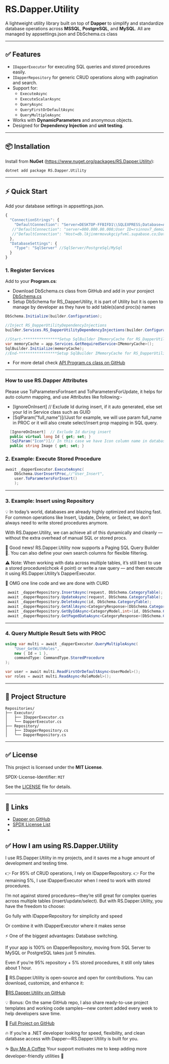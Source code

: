 # RS.Dapper.Utility

A lightweight utility library built on top of **Dapper** to simplify and standardize database operations across **MSSQL**, **PostgreSQL**, and **MySQL**. All are managed by appsettings.json and DbSchema.cs class

---

## ✅ Features

- `IDapperExecutor` for executing SQL queries and stored procedures easily.
- `IDapperRepository` for generic CRUD operations along with pagination and search.
- Support for:
  - `ExecuteAsync`
  - `ExecuteScalarAsync`
  - `QueryAsync`
  - `QueryFirstOrDefaultAsync`
  - `QueryMultipleAsync`
- Works with **DynamicParameters** and anonymous objects.
- Designed for **Dependency Injection** and **unit testing**.

---

## 📦 Installation

Install from **NuGet** (https://www.nuget.org/packages/RS.Dapper.Utility):

```bash
dotnet add package RS.Dapper.Utility
```

---

## ⚡ Quick Start
Add your database settings in appsettings.json.
``` javascript
{
  "ConnectionStrings": {
    "DefaultConnection": "Server=DESKTOP-FFBIFD1\\SQLEXPRESS;Database=AppFoundationDb;Trusted_Connection=True;TrustServerCertificate=True;"
   //"DefaultConnection": "server=000.000.00.000;User ID=rsinnov7_demo2025;password=xxxxxxxx;database=rsinnov7_demo2025;"//MYSQL
   //"DefaultConnection": "Host=db.lkjinmrmovukgciyfvml.supabase.co;Database=postgres;Username=postgres;Password=gHfFvMjK1PTnaF8q;SSL Mode=Require;Trust Server Certificate=true" //PostgreSql
  },
  "DatabaseSettings": {
    "Type": "SqlServer" //SqlServer/PostgreSql/MySql
  } 
}

```
### 1. Register Services

Add to your **Program.cs**:
- Download DbSchema.cs class from GitHub and add in your poroject [DbSchema.cs](https://github.com/ravinder25886/ProjectArchitecture/blob/main/ProjectName.DataAccess/Constants/DbSchema.cs)
- Setup DbSchema for RS_DapperUtility, it is part of Utility but it is open to manage by developer as they have to add table(s)and proc(s) names
```csharp
DbSchema.Initialize(builder.Configuration);
```

```csharp
//Inject RS_DapperUtilityDependencyInjections
builder.Services.RS_DapperUtilityDependencyInjections(builder.Configuration);
```
```csharp
//Start-****************Setup SqlBuilder IMemoryCache for RS_DapperUtility **************
var memoryCache = app.Services.GetRequiredService<IMemoryCache>();
SqlBuilder.Initialize(memoryCache);
//End-*****************Setup SqlBuilder IMemoryCache for RS_DapperUtility****************
```
- For more detail check [API Program.cs class on GitHub](https://github.com/ravinder25886/ProjectArchitecture/blob/main/ProjectName.API/Program.cs)
---
### How to use RS.Dapper Attributes 
Please use ToParametersForInsert and ToParametersForUpdate, it helps for auto column mapping, and use Attributes like following:-
- [IgnoreOnInsert]  // Exclude Id during insert, if it auto generated, else set your Id in Service class such as GUID
- [SqlParam("full_name")]//Just for example, we will use param full_name in PROC or it will also create select/insert prop mapping in SQL query.
```csharp
  [IgnoreOnInsert]  // Exclude Id during insert
  public virtual long Id { get; set; }
  [SqlParam("Icon")]// In this case we have Icon column name in database and prop name is Image 
  public string Image { get; set; }
```

### 2. Example: Execute Stored Procedure

```csharp
await _dapperExecutor.ExecuteAsync(
    DbSchema.UserInsertProc,//"User_Insert",
    user.ToParametersForInsert() 
    );
```

---

### 3. Example: Insert using Repository
💡 In today’s world, databases are already highly optimized and blazing fast. For common operations like Insert, Update, Delete, or Select, we don’t always need to write stored procedures anymore.

With RS.Dapper.Utility, we can achieve all of this dynamically and cleanly — without the extra overhead of manual SQL or stored procs.

🚀 Good news! RS.Dapper.Utility now supports a Paging SQL Query Builder 🎉. You can also define your own search columns for flexible filtering.

⚠️ Note: When working with data across multiple tables, it’s still best to use a stored procedure(chcek 4 point) or write a raw query — and then execute it using RS.Dapper.Utility’s DapperExecutor.

🚀 OMG one line code and we are done with CURD 
```csharp
 await _dapperRepository.InsertAsync(request, DbSchema.CategoryTable);
 await _dapperRepository.UpdateAsync(request, DbSchema.CategoryTable);
 await _dapperRepository.DeleteAsync(id, DbSchema.CategoryTable);
 await _dapperRepository.GetAllAsync<CategoryResponse>(DbSchema.CategoryTable);
 await _dapperRepository.GetByIdAsync<CategoryModel,int>(id, DbSchema.CategoryTable);
 await _dapperRepository.GetPagedDataAsync<CategoryResponse>(DbSchema.CategoryTable, pagedRequest)
```

---

### 4. Query Multiple Result Sets with PROC

```csharp
using var multi = await _dapperExecutor.QueryMultipleAsync(
    "User_GetWithRoles",
    new { Id = 1 },
    commandType: CommandType.StoredProcedure
);

var user = await multi.ReadFirstOrDefaultAsync<UserModel>();
var roles = await multi.ReadAsync<RoleModel>();
```

---

## 📂 Project Structure

```
Repositories/
├── Executor/
│   ├── IDapperExecutor.cs
│   └── DapperExecutor.cs
├── Repository/
│   ├── IDapperRepository.cs
│   └── DapperRepository.cs
```

---

## ✅ License

This project is licensed under the **MIT License**.

SPDX-License-Identifier: `MIT`

See the [LICENSE](LICENSE) file for details.

---

## 🔗 Links

- [Dapper on GitHub](https://github.com/ravinder25886/ProjectArchitecture/tree/main/Dapper.Utility)
- [SPDX License List](https://spdx.org/licenses/)
- 
## ✅ How I am using RS.Dapper.Utility
I use RS.Dapper.Utility in my projects, and it saves me a huge amount of development and testing time.

👉 For 95% of CRUD operations, I rely on IDapperRepository.
👉 For the remaining 5%, I use IDapperExecutor when I need to work with stored procedures.

I’m not against stored procedures—they’re still great for complex queries across multiple tables (insert/update/select). But with RS.Dapper.Utility, you have the freedom to choose:

Go fully with IDapperRepository for simplicity and speed

Or combine it with IDapperExecutor where it makes sense

⚡ One of the biggest advantages: Database switching.

If your app is 100% on IDapperRepository, moving from SQL Server to MySQL or PostgreSQL takes just 5 minutes.

Even if you’re 95% repository + 5% stored procedures, it still only takes about 1 hour.

📌 RS.Dapper.Utility is open-source and open for contributions.
You can download, customize, and enhance it:

🔗[RS.Dapper.Utility on GitHub](https://github.com/ravinder25886/ProjectArchitecture/tree/main/Dapper.Utility)

💡 Bonus: On the same GitHub repo, I also share ready-to-use project templates and working code samples—new content added every week to help developers save time.

🔗 [Full Project on GitHub](https://github.com/ravinder25886/ProjectArchitecture/tree/main)

🔥 If you’re a .NET developer looking for speed, flexibility, and clean database access with Dapper—RS.Dapper.Utility is built for you.

☕ [Buy Me A Coffee](https://buymeacoffee.com/ravinder25z)
Your support motivates me to keep adding more developer-friendly utilities 🚀